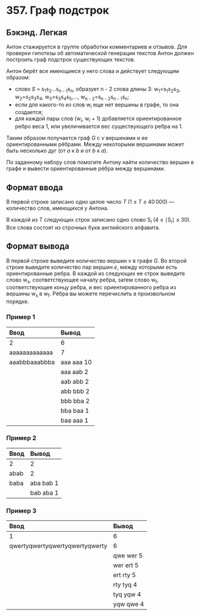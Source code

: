 # 357. Граф подстрок

## Бэкэнд. Легкая

Антон стажируется в группе обработки комментариев и отзывов. Для проверки гипотезы об автоматической генерации текстов Антон должен построить граф подстрок существующих текстов.

Антон берёт все имеющиеся у него слова и действует следующим образом:

- слово <i>S</i> = s<sub>1</sub>s<sub>2</sub>...s<sub>n - 1</sub>s<sub>n</sub>, образует n - 2 слова длины 3: w<sub>1</sub>=s<sub>1</sub>s<sub>2</sub>s<sub>3</sub>, w<sub>2</sub>=s<sub>2</sub>s<sub>3</sub>s<sub>4</sub>, w<sub>3</sub>=s<sub>3</sub>s<sub>4</sub>s<sub>5</sub>,..., w<sub>n - 2</sub>=s<sub>n - 2</sub>s<sub>n - 1</sub>s<sub>n</sub>;
- если для какого-то из слов w<sub>i</sub>​ еще нет вершины в графе, то она создается;
- для каждой пары слов (w<sub>i</sub>, w<sub>i</sub> + 1) добавляется ориентированное ребро веса 1, или увеличивается вес существующего ребра на 1.

Таким образом получается граф <i>G</i> с <i>v</i> вершинами и ee ориентированными рёбрами. Между некоторыми вершинами может быть несколько дуг (от <i>a</i> к <i>b</i> и от <i>b</i> к <i>a</i>).

По заданному набору слов помогите Антону найти количество вершин в графе и вывести ориентированные рёбра между вершинами.

## Формат ввода

В первой строке записано одно целое число <i>T</i> (1 ≤ <i>T</i> ≤ 40 000) — количество слов, имеющихся у Антона.

В каждой из <i>T</i> следующих строк записано одно слово S<sub>i</sub>​ (4 ≤ ∣S<sub>i</sub>∣ ≤ 30). Все слова состоят из строчных букв английского алфавита.

## Формат вывода

В первой строке выведите количество вершин <i>v</i> в графе <i>G</i>.
Во второй строке выведите количество пар вершин <i>e</i>, между которыми есть ориентированные ребра.
В каждой из следующих ee строк выведите слово w<sub>s</sub>, соответствующее началу ребра, затем слово w<sub>f</sub>, соответствующее концу ребра, и вес ориентированного ребра из вершины w<sub>s</sub> в w<sub>f</sub>.
Рёбра вы можете перечислить в произвольном порядке.

### Пример 1

| Ввод          | Вывод      |
| :------------ | :--------- |
| 2             | 6          |
| aaaaaaaaaaaaa | 7          |
| aaabbbaaabbba | aaa aaa 10 |
|               | aaa aab 2  |
|               | aab abb 2  |
|               | abb bbb 2  |
|               | bbb bba 2  |
|               | bba baa 1  |
|               | baa aaa 1  |

### Пример 2

| Ввод | Вывод     |
| :--- | :-------- |
| 2    | 2         |
| abab | 2         |
| baba | aba bab 1 |
|      | bab aba 1 |

### Пример 3

| Ввод                           | Вывод     |
| :----------------------------- | :-------- |
| 1                              | 6         |
| qwertyqwertyqwertyqwertyqwerty | 6         |
|                                | qwe wer 5 |
|                                | wer ert 5 |
|                                | ert rty 5 |
|                                | rty tyq 4 |
|                                | tyq yqw 4 |
|                                | yqw qwe 4 |
